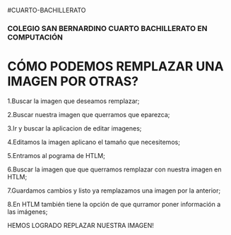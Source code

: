 #CUARTO-BACHILLERATO
### COLEGIO SAN BERNARDINO CUARTO BACHILLERATO EN COMPUTACIÓN
# CÓMO PODEMOS REMPLAZAR UNA IMAGEN POR OTRAS?

1.Buscar la imagen que deseamos remplazar;

2.Buscar nuestra imagen que querramos que eparezca;

3.Ir y buscar la aplicacion de editar imagenes;

4.Editamos la imagen aplicano el tamaño que necesitemos;

5.Entramos al pograma de HTLM;

6.Buscar la imagen que que querramos remplazar con nuestra imagen en HTLM;

7.Guardamos cambios y listo ya remplazamos una imagen por la anterior;

8.En HTLM también tiene la opción de que qurramor poner información a las imágenes;

HEMOS LOGRADO REPLAZAR NUESTRA IMAGEN!
